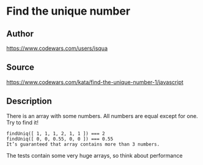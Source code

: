 # Find the unique number

## Author
https://www.codewars.com/users/isqua

## Source
https://www.codewars.com/kata/find-the-unique-number-1/javascript

## Description

There is an array with some numbers. All numbers are equal except for one. Try to find it!
```
findUniq([ 1, 1, 1, 2, 1, 1 ]) === 2
findUniq([ 0, 0, 0.55, 0, 0 ]) === 0.55
It’s guaranteed that array contains more than 3 numbers.
```
The tests contain some very huge arrays, so think about performance